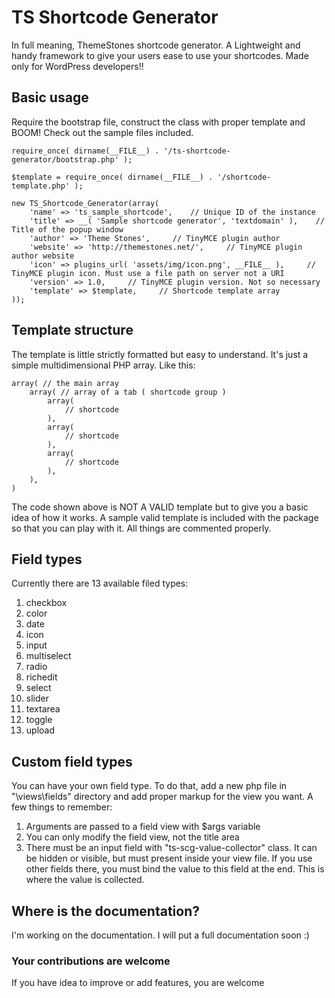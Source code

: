 # TS Shortcode Generator
In full meaning, ThemeStones shortcode generator. A Lightweight and handy framework to give your users ease to use your shortcodes. Made only for WordPress developers!!

## Basic usage
Require the bootstrap file, construct the class with proper template and BOOM! Check out the sample files included.

```
require_once( dirname(__FILE__) . '/ts-shortcode-generator/bootstrap.php' );

$template = require_once( dirname(__FILE__) . '/shortcode-template.php' );

new TS_Shortcode_Generator(array(
    'name' => 'ts_sample_shortcode',    // Unique ID of the instance
    'title' => __( 'Sample shortcode generator', 'textdomain' ),    // Title of the popup window
    'author' => 'Theme Stones',     // TinyMCE plugin author
    'website' => 'http://themestones.net/',     // TinyMCE plugin author website
    'icon' => plugins_url( 'assets/img/icon.png', __FILE__ ),     // TinyMCE plugin icon. Must use a file path on server not a URI
    'version' => 1.0,     // TinyMCE plugin version. Not so necessary
    'template' => $template,     // Shortcode template array
));
```
## Template structure
The template is little strictly formatted but easy to understand. It's just a simple multidimensional PHP array. Like this:

```
array( // the main array
    array( // array of a tab ( shortcode group )
        array(
            // shortcode
        ),
        array(
            // shortcode
        ),
        array(
            // shortcode
        ),
    ),
)
```
The code shown above is NOT A VALID template but to give you a basic idea of how it works. A sample valid template is included with the package so that you can play with it. All things are commented properly.

## Field types
Currently there are 13 available filed types:

1. checkbox
2. color
3. date
4. icon
5. input
6. multiselect
7. radio
8. richedit
9. select
10. slider
11. textarea
12. toggle
13. upload

## Custom field types
You can have your own field type. To do that, add a new php file in "\views\fields" directory and add proper markup for the view you want. A few things to remember:

1. Arguments are passed to a field view with $args variable
2. You can only modify the field view, not the title area
3. There must be an input field with "ts-scg-value-collector" class. It can be hidden or visible, but must present inside your view file. If you use other fields there, you must bind the value to this field at the end. This is where the value is collected.

## Where is the documentation?
I'm working on the documentation. I will put a full documentation soon :)

### Your contributions are welcome
If you have idea to improve or add features, you are welcome